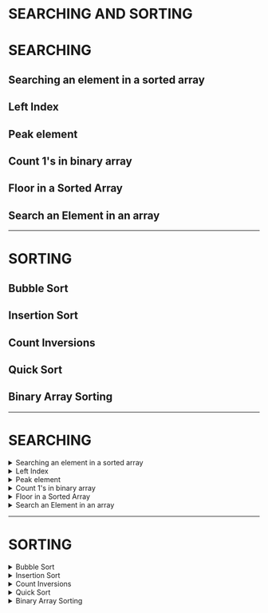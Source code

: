 # SEARCHING AND SORTING
# SEARCHING
## **Searching an element in a sorted array**
## **Left Index**
## **Peak element**
## **Count 1's in binary array**
## **Floor in a Sorted Array**
## **Search an Element in an array**

---
# SORTING

## **Bubble Sort**
## **Insertion Sort**
## **Count Inversions**
## **Quick Sort**
## **Binary Array Sorting**

---
# SEARCHING

<details>
<summary>Searching an element in a sorted array
 </summary>
  
      Dificulty Level : Basic
  Given an array arr[] sorted in ascending order of size N and an integer K. Check if K is present in the array or not.


Example 1:

Input:
N = 5, K = 6
arr[] = {1,2,3,4,6}
Output: 1
Exlpanation: Since, 6 is present in 
the array at index 4 (0-based indexing),
output is 1.
 

Example 2:

Input:
N = 5, K = 2
arr[] = {1,3,4,5,6}
Output: -1
Exlpanation: Since, 2 is not present 
in the array, output is -1.
 

Your Task:
You don't need to read input or print anything. Complete the function searchInSorted() which takes the sorted array arr[], its size N and the element K as input parameters and returns 1 if K is present in the array, else it returns -1. 


Expected Time Complexity: O(Log N)
Expected Auxiliary Space: O(1)

 

Constraints:
1 <= N <= 106
1 <= K <= 106
1 <= arr[i] <= 106

```python
 #User function Template for python3

class Solution:
    ##Complete this function
    def searchInSorted(self,arr, N, K):
        #Your code here


#{ 
 # Driver Code Starts
#Initial Template for Python 3

import math
if __name__ == '__main__': 
	t = int(input())
	for _ in range(t):
		NK = input().strip().split()
		N = int(NK[0])
		K = int(NK[1])
		A = [ int(x) for x in input().strip().split() ]
		ob=Solution()
		print(ob.searchInSorted(A,N,K))

# } Driver Code Ends
```
</details>

<details>
<summary> Left Index
</summary>
  
    Dificulty Level : Basic
Given a sorted array of integers of size N and a number X. Find the leftmost index of X in the array arr[].

Example 1:

Input:
N = 10
arr[] = {1, 1, 2, 2, 3, 4, 5, 5, 6, 7}
X = 1
Output: 0 
Explanation: Because the element 1   
appears twice and its left most 
occurrence is at index 0.

Example 2:

Input:
N = 5
arr[] = {2, 2, 3, 3, 4}
X = 4
Output: 4
Explanation: Because element 4 appears 
only once at index 4.

Your Task:  
You don't need to read input or print anything. Your task is to complete the function leftIndex() which takes the array arr[], its size N and an integer X as input parameters and returns the leftmost occurrence of X in arr[]. If X is not present in the array, return -1.

Expected Time Complexity: O(LogN)
Expected Auxiliary Space: O(1)

Constraints:
1 <= N <= 106
-105 <= arr[i] <= 105
Array may contain duplicate elements.   
  

```python
#User function Template for python3

class Solution:
    def leftIndex (self, N, arr, X):
        # code here 
        
        


#{ 
 # Driver Code Starts
#Initial Template for Python 3

if __name__ == '__main__': 
    t = int (input ())
    for _ in range (t):
        N = int(input())
        arr = input().split()
        for itr in range(N):
            arr[itr] = int(arr[itr])
        X = int(input())

        ob = Solution()
        print(ob.leftIndex(N, arr, X))

# } Driver Code Ends  
```

</details>

<details>
<summary> Peak element
</summary>
  
    Dificulty Level : Basic
  
An element is called a peak element if its value is not smaller than the value of its adjacent elements(if they exists).
Given an array arr[] of size N, Return the index of any one of its peak elements.
Note: The generated output will always be 1 if the index that you return is correct. Otherwise output will be 0. 


Example 1:

Input: 
N = 3
arr[] = {1,2,3}
Possible Answer: 2
Generated Output: 1
Explanation: index 2 is 3.
It is the peak element as it is 
greater than its neighbour 2.
If 2 is returned then the generated output will be 1 else 0.
Example 2:

Input:
N = 3
arr[] = {3,4,2}
Possible Answer: 1
Output: 1
Explanation: 4 (at index 1) is the 
peak element as it is greater than 
it's neighbor elements 3 and 2.
If 1 is returned then the generated output will be 1 else 0.
 

Your Task:
You don't have to read input or print anything. Complete the function peakElement() which takes the array arr[] and its size N as input parameters and return the index of any one of its peak elements.

Can you solve the problem in expected time complexity?

 

Expected Time Complexity: O(log N)
Expected Auxiliary Space: O(1)


Constraints:
1 ≤ N ≤ 105
1 ≤ A[] ≤ 106  

```python
# your task is to complete this function
# function should return index to the any valid peak element
class Solution:   
    def peakElement(self,arr, n):
        # Code here



#{ 
 # Driver Code Starts
if __name__=='__main__':
    t = int(input())
    for i in range(t):
        n = int(input())
        arr = list(map(int, input().strip().split()))
        index = Solution().peakElement(arr.copy(), n)
        flag = False
        if index<0 or index>=n:
            flag = False
        else:
            if index == 0 and n==1:
                flag = True
            elif index==0 and arr[index]>=arr[index+1]:
                flag = True
            elif index==n-1 and arr[index]>=arr[index-1]:
                flag = True
            elif arr[index-1] <= arr[index] and arr[index] >= arr[index+1]:
                flag = True
            else:
                flag = False

        if flag:
            print(1)
        else:
            print(0)
# Contributed by: Harshit Sidhwa

# } Driver Code Ends  
```

</details>


<details>
<summary> Count 1's in binary array
</summary>
  
    Dificulty Level : Basic
Given a binary sorted non-increasing array of 1s and 0s. You need to print the count of 1s in the binary array.

Example 1:

Input:
N = 8
arr[] = {1,1,1,1,1,0,0,0}
Output: 5
Explanation: Number of 1's in given 
binary array : 1 1 1 1 1 0 0 0 is 5.
Example 2:

Input:
N = 8
arr[] = {1,1,0,0,0,0,0,0}
Output: 2
Explanation: Number of 1's in given 
binary array : 1 1 0 0 0 0 0 0 is 2.
Your Task:
The task is to complete the function countOne() which takes the array arr[] and its size N as inputs and returns the count of 1s in the input array.

Expected Time Complexity: O(LogN).
Expected Auxiliary Space: O(1).

Constraint:
1 <= N <= 5*106
arr[i] = 0,1  
  

```python
#User function Template for python3

class Solution:
    ##Complete this code
    def countOnes(self,arr, N):
        #Your code here


#{ 
 # Driver Code Starts
#Initial Template for Python 3

import math


def main():
        T=int(input())
        while(T>0):
            
            N=int(input())

            A=[int(x) for x in input().strip().split()]
            
            
            ob=Solution()
            print(ob.countOnes(A,N))
            
            T-=1


if __name__ == "__main__":
    main()
# } Driver Code Ends  
```

</details>

<details>
<summary> Floor in a Sorted Array
</summary>
  
    Dificulty Level : Basic
Given a sorted array arr[] of size N without duplicates, and given a value x. Floor of x is defined as the largest element K in arr[] such that K is smaller than or equal to x. Find the index of K(0-based indexing).

Example 1:

Input:
N = 7, x = 0 
arr[] = {1,2,8,10,11,12,19}
Output: -1
Explanation: No element less 
than 0 is found. So output 
is "-1".
Example 2:

Input:
N = 7, x = 5 
arr[] = {1,2,8,10,11,12,19}
Output: 1
Explanation: Largest Number less than 5 is
2 (i.e K = 2), whose index is 1(0-based 
indexing).
Your Task:
The task is to complete the function findFloor() which returns an integer denoting the index value of K or return -1 if there isn't any such number.

Expected Time Complexity: O(log N).
Expected Auxiliary Space: O(1).

Constraints:
1 ≤ N ≤ 107
1 ≤ arr[i] ≤ 1018
0 ≤ X ≤ arr[n-1]  
  

```python
class Solution:
    #User function Template for python3
    
    #Complete this function
    def findFloor(self,A,N,X):
        #Your code here
        


#{ 
 # Driver Code Starts
#Initial Template for Python 3


import math


def main():
        T=int(input())
        while(T>0):
            
            NX=[int(x) for x in input().strip().split()]
            N=NX[0]
            X=NX[1]

            A=[int(x) for x in input().strip().split()]
            
            obj = Solution()
            print(obj.findFloor(A,N,X))
            
            T-=1


if __name__ == "__main__":
    main()
# } Driver Code Ends  
```

</details>

<details>
<summary> Search an Element in an array
</summary>
  
    Dificulty Level : Basic
Given an integer array and another integer element. The task is to find if the given element is present in array or not.

Example 1:

Input:
n = 4
arr[] = {1,2,3,4}
x = 3
Output: 2
Explanation: There is one test case 
with array as {1, 2, 3 4} and element 
to be searched as 3.  Since 3 is 
present at index 2, output is 2.
Example 2:

Input:
n = 5
arr[] = {1,2,3,4,5}
x = 5
Output: 4
Explanation: For array elements 
{1,2,3,4,5} element to be searched 
is 5 and it is at index 4. So, the 
output is 4.
Your Task:
The task is to complete the function search() which takes the array arr[], its size N and the element X as inputs and returns the index of first occurrence of X in the given array. If the element X does not exist in the array, the function should return -1.

Expected Time Complexity: O(n).
Expected Auxiliary Space: O(1). 

Constraints:
1 <= n <= 106
0 <= arr[i] <= 106
0 <= x <= 105  
  

```python
#User function Template for python3

class Solution:
    #Complete the below function
    def search(self,arr, N, X):
        #Your code here


#{ 
 # Driver Code Starts
#Initial Template for Python 3


import math



    
def main():
        T=int(input())
        while(T>0):
            
            N=int(input())
            
            A=[int(x) for x in input().strip().split()]
            
            x=int(input())
            ob=Solution()
            print(ob.search(A,N,x))
            
            T-=1


if __name__ == "__main__":
    main()
# } Driver Code Ends  
```

</details>

---
# SORTING

  
<details>
<summary> Bubble Sort
</summary>
  
    Dificulty Level : Basic
Given an Integer N and a list arr. Sort the array using bubble sort algorithm.
Example 1:

Input: 
N = 5
arr[] = {4, 1, 3, 9, 7}
Output: 
1 3 4 7 9
Example 2:

Input:
N = 10 
arr[] = {10, 9, 8, 7, 6, 5, 4, 3, 2, 1}
Output: 
1 2 3 4 5 6 7 8 9 10

Your Task: 
You don't have to read input or print anything. Your task is to complete the function bubblesort() which takes the array and it's size as input and sorts the array using bubble sort algorithm.

Expected Time Complexity: O(N^2).
Expected Auxiliary Space: O(1).

Constraints:
1 <= N <= 103
1 <= arr[i] <= 103  
  

```python
#User function Template for python3

class Solution:
    #Function to sort the array using bubble sort algorithm.
    def bubbleSort(self,arr, n):
        # code here


#{ 
 # Driver Code Starts
#Initial Template for Python 3



if __name__=='__main__':
    t = int(input())
    for i in range(t):
        n = int(input())
        arr = list(map(int, input().strip().split()))
        ob = Solution()
        ob.bubbleSort(arr, n)
        for i in arr:
            print(i,end=' ')
        print()

# } Driver Code Ends  
```

</details>

<details>
<summary> Insertion Sort
</summary>
  
    Dificulty Level : Basic
The task is to complete the insert() function which is used to implement Insertion Sort.


Example 1:

Input:
N = 5
arr[] = { 4, 1, 3, 9, 7}
Output:
1 3 4 7 9
Example 2:

Input:
N = 10
arr[] = {10, 9, 8, 7, 6, 5, 4, 3, 2, 1}
Output:
1 2 3 4 5 6 7 8 9 10

Your Task: 
You don't have to read input or print anything. Your task is to complete the function insert() and insertionSort() where insert() takes the array, it's size and an index i and insertionSort() uses insert function to sort the array in ascending order using insertion sort algorithm. 

Expected Time Complexity: O(N*N).
Expected Auxiliary Space: O(1).


Constraints:
1 <= N <= 1000
1 <= arr[i] <= 1000  
  

```python
#Sort the array using insertion sort

class Solution:
    def insert(self, alist, index, n):
        #code here
        
    #Function to sort the list using insertion sort algorithm.    
    def insertionSort(self, alist, n):
        #code here


#{ 
 # Driver Code Starts
if __name__=="__main__":
    t=int(input())
    for i in range(t):
        n=int(input())
        arr=list(map(int,input().split()))
    
        Solution().insertionSort(arr,n)
    
        for i in range(n):
            print(arr[i],end=" ")
    
        print()
# } Driver Code Ends  
```

</details>

<details>
<summary> Count Inversions
</summary>
  
    Dificulty Level : Basic
Given an array of integers. Find the Inversion Count in the array. 

Inversion Count: For an array, inversion count indicates how far (or close) the array is from being sorted. If array is already sorted then the inversion count is 0. If an array is sorted in the reverse order then the inversion count is the maximum. 
Formally, two elements a[i] and a[j] form an inversion if a[i] > a[j] and i < j.
 

Example 1:

Input: N = 5, arr[] = {2, 4, 1, 3, 5}
Output: 3
Explanation: The sequence 2, 4, 1, 3, 5 
has three inversions (2, 1), (4, 1), (4, 3).
Example 2:

Input: N = 5
arr[] = {2, 3, 4, 5, 6}
Output: 0
Explanation: As the sequence is already 
sorted so there is no inversion count.
Example 3:

Input: N = 3, arr[] = {10, 10, 10}
Output: 0
Explanation: As all the elements of array 
are same, so there is no inversion count.
Your Task:
You don't need to read input or print anything. Your task is to complete the function inversionCount() which takes the array arr[] and the size of the array as inputs and returns the inversion count of the given array.'

Expected Time Complexity: O(NLogN).
Expected Auxiliary Space: O(N).

Constraints:
1 ≤ N ≤ 5*105
1 ≤ arr[i] ≤ 1018  
  

```python
class Solution:
    #User function Template for python3
    
    # arr[]: Input Array
    # N : Size of the Array arr[]
    #Function to count inversions in the array.
    def inversionCount(self, arr, n):
        # Your Code Here


#{ 
 # Driver Code Starts
#Initial Template for Python 3

import atexit
import io
import sys

_INPUT_LINES = sys.stdin.read().splitlines()
input = iter(_INPUT_LINES).__next__
_OUTPUT_BUFFER = io.StringIO()
sys.stdout = _OUTPUT_BUFFER

@atexit.register

def write():
    sys.__stdout__.write(_OUTPUT_BUFFER.getvalue())

if __name__=='__main__':
    t = int(input())
    for tt in range(t):
        n = int(input())
        a = list(map(int, input().strip().split()))
        obj = Solution()
        print(obj.inversionCount(a,n))
# } Driver Code Ends  
```

</details>

<details>
<summary> Quick Sort
</summary>
  
    Dificulty Level : Basic
Quick Sort is a Divide and Conquer algorithm. It picks an element as a pivot and partitions the given array around the picked pivot.
Given an array arr[], its starting position is low (the index of the array) and its ending position is high(the index of the array).

Note: The low and high are inclusive.

Implement the partition() and quickSort() functions to sort the array.


Example 1:

Input: 
N = 5 
arr[] = { 4, 1, 3, 9, 7}
Output:
1 3 4 7 9
Example 2:

Input: 
N = 9
arr[] = { 2, 1, 6, 10, 4, 1, 3, 9, 7}
Output:
1 1 2 3 4 6 7 9 10

Your Task: 
You don't need to read input or print anything. Your task is to complete the functions partition()  and quickSort() which takes the array arr[], low and high as input parameters and partitions the array. Consider the last element as the pivot such that all the elements less than(or equal to) the pivot lie before it and the elements greater than it lie after the pivot.


Expected Time Complexity: O(N*logN)
Expected Auxiliary Space: O(logN)


Constraints:
1 <= N <= 103
1 <= arr[i] <= 104  
  

```python
#User function Template for python3

class Solution:
    #Function to sort a list using quick sort algorithm.
    def quickSort(self,arr,low,high):
        # code here
    
    def partition(self,arr,low,high):
        # code here
    


#{ 
 # Driver Code Starts
#Initial Template for Python 3

if __name__ == "__main__":
    t=int(input())
    for i in range(t):
        n=int(input())
        arr=list(map(int,input().split()))
        Solution().quickSort(arr,0,n-1)
        for i in range(n):
            print(arr[i],end=" ")
        print()

# } Driver Code Ends  
```

</details>

<details>
<summary> Binary Array Sorting
</summary>
  
    Dificulty Level : Basic
Given a binary array A[] of size N. The task is to arrange the array in increasing order.
Note: The binary array contains only 0  and 1.
 

Example 1:

Input: 
5
1 0 1 1 0

Output: 
0 0 1 1 1

Explanation: 
After arranging the elements in 
increasing order, elements will be as 
0 0 1 1 1.
Example 2:

Input:
10
1 0 1 1 1 1 1 0 0 0

Output: 
0 0 0 0 1 1 1 1 1 1

Explanation: 
After arranging the elements in 
increasing order, elements will be 
0 0 0 0 1 1 1 1 1 1.

Your Task: This is a function problem. You only need to complete the function binSort() that takes the array A[] and it's size N as parameters and sorts the array. The printing is done automatically by the driver code.

Expected Time Complexity: O(N)
Expected Auxilliary Space: O(1)

Constraints:
1 <= N <= 106
0 <= A[i] <= 1  
  

```python
#User function Template for python3

class Solution:
    
    #Function to sort the binary array.
    def binSort(self, A, N): 
        #Your code here
        #No need to print the array
    


#{ 
 # Driver Code Starts
#Initial Template for Python 3

import math


def main():
        T=int(input())
        while(T>0):
            N=int(input())
            A=list(map(int,input().split()))
            obj = Solution()
            obj.binSort(A,N)
            
            for i in A:
                print(i,end=" ")
            print()
            
            T-=1


if __name__ == "__main__":
    main()
# } Driver Code Ends  
```

</details>


